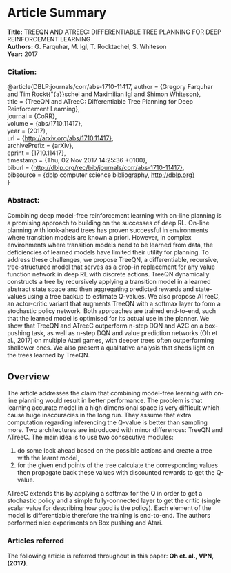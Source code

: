# Article Summary

**Title:** TREEQN AND ATREEC: DIFFERENTIABLE TREE PLANNING FOR DEEP REINFORCEMENT LEARNING <br/>
**Authors:** G. Farquhar, M. Igl, T. Rocktachel, S. Whiteson <br/>
**Year:** 2017

### Citation:

@article{DBLP:journals/corr/abs-1710-11417,
  author    = {Gregory Farquhar and
               Tim Rockt{\"{a}}schel and
               Maximilian Igl and
               Shimon Whiteson}, <br/>
  title     = {TreeQN and ATreeC: Differentiable Tree Planning for Deep Reinforcement Learning}, <br/>
  journal   = {CoRR}, <br/>
  volume    = {abs/1710.11417}, <br/>
  year      = {2017}, <br/>
  url       = {http://arxiv.org/abs/1710.11417}, <br/>
  archivePrefix = {arXiv}, <br/>
  eprint    = {1710.11417}, <br/>
  timestamp = {Thu, 02 Nov 2017 14:25:36 +0100}, <br/>
  biburl    = {http://dblp.org/rec/bib/journals/corr/abs-1710-11417}, <br/>
  bibsource = {dblp computer science bibliography, http://dblp.org} <br/>
}


### Abstract:

Combining deep model-free reinforcement learning with on-line planning is a
promising approach to building on the successes of deep RL. On-line planning with
look-ahead trees has proven successful in environments where transition models are
known a priori. However, in complex environments where transition models need
to be learned from data, the deficiencies of learned models have limited their utility
for planning. To address these challenges, we propose TreeQN, a differentiable,
recursive, tree-structured model that serves as a drop-in replacement for any value
function network in deep RL with discrete actions. TreeQN dynamically constructs
a tree by recursively applying a transition model in a learned abstract state space
and then aggregating predicted rewards and state-values using a tree backup to
estimate Q-values. We also propose ATreeC, an actor-critic variant that augments
TreeQN with a softmax layer to form a stochastic policy network. Both approaches
are trained end-to-end, such that the learned model is optimised for its actual use
in the planner. We show that TreeQN and ATreeC outperform n-step DQN and
A2C on a box-pushing task, as well as n-step DQN and value prediction networks
(Oh et al., 2017) on multiple Atari games, with deeper trees often outperforming
shallower ones. We also present a qualitative analysis that sheds light on the trees
learned by TreeQN.

## Overview

The article addresses the claim that combining model-free learning with on-line planning would result in better performance. 
The problem is that learning accurate model in a high dimensional space is very difficult which cause huge inaccuracies in the long run. 
They assume that extra computation regarding inferencing the Q-value is better than sampling more. 
Two architectures are introduced with minor differences: TreeQN and ATreeC. 
The main idea is to use two consecutive modules: 
1) do some look ahead based on the possible actions and create a tree with the learnt model, 
2) for the given end points of the tree calculate the corresponding values then propagate back these values with discounted rewards to get the Q-value. 

ATreeC extends this by applying a softmax for the Q in order to get a stochastic policy and a simple fully-connected layer to get the critic (single scalar value for describing how good is the policy).
Each element of the model is differentiable therefore the training is end-to-end. The authors performed nice experiments on Box pushing and Atari.



### Articles referred

The following article is referred throughout in this paper: **Oh et. al., VPN, (2017)**. 
